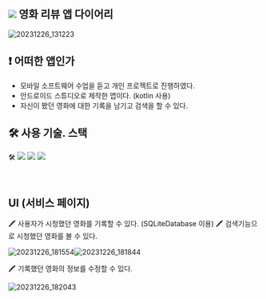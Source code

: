 ## <img src="https://img.shields.io/badge/Android-색상?style=for-the-badge&logo=Android&logoColor=white"> 영화 리뷰 앱 다이어리 

![20231226_131223](https://github.com/kimjiheej/Movie_Review_list_Project/assets/66732343/6dc48e80-17e5-4e14-8480-a4bb64105ce6)

## ❗ 어떠한 앱인가   
- 모바일 소프트웨어 수업을 듣고 개인 프로젝트로 진행하였다. 
- 안드로이드 스튜디오로 제작한 앱이다. (kotlin 사용) 
- 자신이 봤던 영화에 대한 기록을 남기고 검색을 할 수 있다. 


## 🛠 사용 기술. 스택   
🛠   <img src="https://img.shields.io/badge/Android-색상?style=for-the-badge&logo=Android Studio&logoColor=white">
<img src="https://img.shields.io/badge/SQLite-0099E5?style=for-the-badge&logo=SQLite&logoColor=white">
<img src="https://img.shields.io/badge/Kotlin-A100FF?style=for-the-badge&logo=Kotlin&logoColor=white">

<br>

## UI (서비스 페이지)
🖍 사용자가 시청했던 영화를 기록할 수 있다. (SQLiteDatabase 이용)
🖍 검색기능으로 시청했던 영화를 볼 수 있다. 
<br>

![20231226_181554](https://github.com/kimjiheej/Movie_Review_list_Project/assets/66732343/09ab7454-e79e-457d-bde1-646ac0815087)![20231226_181844](https://github.com/kimjiheej/Movie_Review_list_Project/assets/66732343/2526d689-94f5-4722-a195-f4d7bc7688cc)

🖍 기록했던 영화의 정보를 수정할 수 있다. 
<br>

![20231226_182043](https://github.com/kimjiheej/Movie_Review_list_Project/assets/66732343/6e40cafa-73e3-4cd4-b849-3ce0303ce498) 

